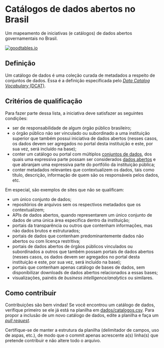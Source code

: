 # Catálogos de dados abertos no Brasil

Um mapeamento de iniciativas (e catálogos) de dados abertos governamentais no Brasil.

[![goodtables.io](https://goodtables.io/badge/github/dadosgovbr/catalogos-dados-brasil.svg)](https://goodtables.io/github/dadosgovbr/catalogos-dados-brasil)

## Definição

Um catálogo de dados é uma coleção curada de metadados a respeito de conjuntos de dados. Essa é a definição especificada pelo [*Data Catalog Vocabulary* (DCAT)](https://www.w3.org/TR/vocab-dcat/#class-catalog).

## Critérios de qualificação

Para fazer parte dessa lista, a iniciativa deve satisfazer as seguintes condições:

* ser de responsabilidade de algum órgão público brasileiro;
* o órgão público não ser vinculado ou subordinado a uma instituição superior que também possui iniciativa de dados abertos (nesses casos, os dados devem ser agregados no portal desta instituição e este, por sua vez, será incluído na base);
* conter um catálogo ou portal com múltiplos [conjuntos de dados](http://dados.gov.br/paginas/faq/#q10), dos quais uma expressiva parte possam ser considerados [dados abertos](http://dados.gov.br/pagina/dados-abertos) e que abranjam uma expressiva parte do portfólio da instituição pública;
* conter metadados relevantes que contextualizem os dados, tais como título, descrição, informação de quem são os responsáveis pelos dados, etc.

Em especial, são exemplos de sites que não se qualificam:

* um único conjunto de dados;
* repositórios de arquivos sem os respectivos metadados que os contextualizem;
* APIs de dados abertos, quando representarem um único conjunto de dados de uma única área específica dentro da instituição;
* portais da transparência ou outros que contenham informações, mas não dados brutos e estruturados;
* portais de dados que contenham predominantemente dados não abertos ou com licença restritiva;
* portais de dados abertos de órgãos públicos vinculados ou subordinados a outros que também possam portais de dados abertos (nesses casos, os dados devem ser agregados no portal desta instituição e este, por sua vez, será incluído na base);
* portais que contenham apenas catálogo de bases de dados, sem disponibilizar downloads de dados abertos relacionados a essas bases;
* visualizações, painéis de *business intelligence/analytics* ou similares.

## Como contribuir

Contribuições são bem vindas! Se você encontrou um catálogo de dados, verifique
primeiro se ele já está na planilha em [dados/catalogos.csv](/dados/catalogos.csv).
Para propor a inclusão de um novo catálogo de dados, edite a planilha e faça um
*[pull request](https://help.github.com/articles/about-pull-requests/)*.

Certifique-se de manter a estrutura da planilha (delimitador de campos, uso de
aspas, etc.), de modo que o commit apenas acrescente a(s) linha(s) que pretende
contribuir e não altere todo o arquivo.

